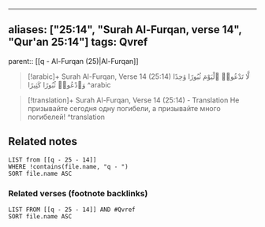 
---
aliases: ["25:14", "Surah Al-Furqan, verse 14", "Qur'an 25:14"]
tags: Qvref
---

parent:: [[q - Al-Furqan (25)|Al-Furqan]]

> [!arabic]+ Surah Al-Furqan, Verse 14 (25:14)
> <span class="quran-arabic">لَّا تَدْعُوا۟ ٱلْيَوْمَ ثُبُورًا وَٰحِدًا وَٱدْعُوا۟ ثُبُورًا كَثِيرًا</span>
^arabic

> [!translation]+ Surah Al-Furqan, Verse 14 (25:14) - Translation
> Не призывайте сегодня одну погибели, а призывайте много погибелей!
^translation



## Related notes
```dataview
LIST from [[q - 25 - 14]]
WHERE !contains(file.name, "q - ")
SORT file.name ASC
```

### Related verses (footnote backlinks)
```dataview
LIST FROM [[q - 25 - 14]] AND #Qvref
SORT file.name ASC
```

